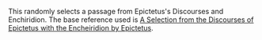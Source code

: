 This randomly selects a passage from Epictetus's Discourses and Enchiridion. The base reference used is [A Selection from the Discourses of Epictetus with the Encheiridion by Epictetus](https://www.gutenberg.org/ebooks/10661).
